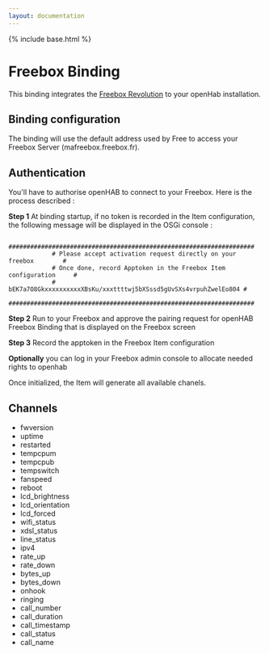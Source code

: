```yaml
---
layout: documentation
---
```


{% include base.html %}

# Freebox Binding

This binding integrates the [Freebox Revolution](http://www.free.fr/adsl/freebox-revolution.html) to your openHab installation.


## Binding configuration

The binding will use the default address used by Free to access your Freebox Server (mafreebox.freebox.fr).

## Authentication

You'll have to authorise openHAB to connect to your Freebox. Here is the process described :

**Step 1** At binding startup, if no token is recorded in the Item configuration, the following message
will be displayed in the OSGi console :

```
            ####################################################################
            # Please accept activation request directly on your freebox        #
            # Once done, record Apptoken in the Freebox Item configuration     #
            # bEK7a7O8GkxxxxxxxxxxXBsKu/xxxttttwj5bXSssd5gUvSXs4vrpuhZwelEo804 #
            ####################################################################
```

**Step 2** Run to your Freebox and approve the pairing request for openHAB Freebox Binding that is displayed on the Freebox screen

**Step 3** Record the apptoken in the Freebox Item configuration

**Optionally** you can log in your Freebox admin console to allocate needed rights to openhab

Once initialized, the Item will generate all available chanels.

## Channels

* fwversion
* uptime
* restarted
* tempcpum
* tempcpub
* tempswitch
* fanspeed
* reboot
* lcd_brightness
* lcd_orientation
* lcd_forced
* wifi_status
* xdsl_status
* line_status
* ipv4
* rate_up
* rate_down
* bytes_up
* bytes_down
* onhook
* ringing
* call_number
* call_duration
* call_timestamp
* call_status
* call_name


